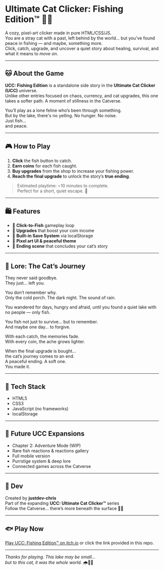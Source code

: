 # Ultimate Cat Clicker: Fishing Edition™ 🎣🐾

A cozy, pixel-art clicker made in pure HTML/CSS/JS.  
You are a stray cat with a past, left behind by the world… but you’ve found peace in fishing — and maybe, something more.  
Click, catch, upgrade, and uncover a quiet story about healing, survival, and what it means to *move on*.

---

## 🐱 About the Game

**UCC: Fishing Edition** is a standalone side story in the **Ultimate Cat Clicker (UCC)** universe.  
Unlike other entries focused on chaos, currency, and cat upgrades, this one takes a softer path. A moment of stillness in the Catverse.

You’ll play as a lone feline who’s been through something.  
But by the lake, there's no yelling. No hunger. No noise.  
Just fish…  
and peace.

---

## 🎮 How to Play

1. **Click** the fish button to catch.
2. **Earn coins** for each fish caught.
3. **Buy upgrades** from the shop to increase your fishing power.
4. **Reach the final upgrade** to unlock the story’s **true ending**.

> Estimated playtime: ~10 minutes to complete.  
> Perfect for a short, quiet escape. 🐾

---

## 🛍️ Features

- 🎣 **Click-to-Fish** gameplay loop
- 🛒 **Upgrades** that boost your coin income
- 🧠 **Built-in Save System** via localStorage
- 📖 **Pixel art UI & peaceful theme**
- 🌅 **Ending scene** that concludes your cat’s story

---

## 📖 Lore: The Cat’s Journey

They never said goodbye.  
They just… left you.

You don’t remember why.  
Only the cold porch. The dark night. The sound of rain.

You wandered for days, hungry and afraid, until you found a quiet lake with no people — only fish.

You fish not just to survive… but to remember.  
And maybe one day… to forgive.

With each catch, the memories fade.  
With every coin, the ache grows lighter.

When the final upgrade is bought…  
the cat’s journey comes to an end.  
A peaceful ending. A soft one.  
You made it.

---

## 🧰 Tech Stack

- HTML5  
- CSS3  
- JavaScript (no frameworks)  
- localStorage

---

## 🧶 Future UCC Expansions

- Chapter 2: Adventure Mode (WIP)  
- Rare fish reactions & reactions gallery  
- Full mobile version  
- Purrstige system & deep lore  
- Connected games across the Catverse

---

## 🐾 Dev

Created by **justdev-chris**  
Part of the expanding **UCC: Ultimate Cat Clicker™** series  
Follow the Catverse… there’s more beneath the surface 🐾🌊

---

## 🐟 Play Now

[Play UCC: Fishing Edition™ on itch.io](https://justdev-chris.itch.io/ucc-fishing-edition) 
or click the link provided in this repo.

---

*Thanks for playing. This lake may be small…  
but to this cat, it was the whole world.* 🌧️🌿🐾
